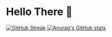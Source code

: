 # Hello There :wave:

 [![GitHub Streak](http://github-readme-streak-stats.herokuapp.com?user=AyhamAl-Ali&theme=monokai)](https://www.opg4merms.com)
[![Anurag's GitHub stats](https://github-readme-stats.vercel.app/api?username=AyhamAl-Ali&count_private=true&show_icons=true&theme=monokai&include_all_commits=true)](https://www.opg4merms.com)
